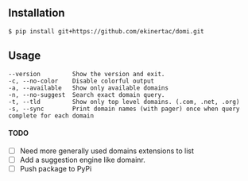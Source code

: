 ## Installation

    $ pip install git+https://github.com/ekinertac/domi.git

## Usage

    --version         Show the version and exit.
    -c, --no-color    Disable colorful output
    -a, --available   Show only available domains
    -n, --no-suggest  Search exact domain query.
    -t, --tld         Show only top level domains. (.com, .net, .org)
    -s, --sync        Print domain names (with pager) once when query complete for each domain


#### TODO

- [ ] Need more generally used domains extensions to list
- [ ] Add a suggestion engine like domainr.
- [ ] Push package to PyPi
